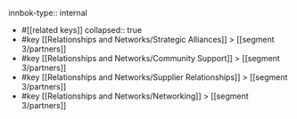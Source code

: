 innbok-type:: internal
- #[[related keys]]
collapsed:: true
- #key [[Relationships and Networks/Strategic Alliances]] > [[segment 3/partners]]
- #key [[Relationships and Networks/Community Support]] > [[segment 3/partners]]
- #key [[Relationships and Networks/Supplier Relationships]] > [[segment 3/partners]]
- #key [[Relationships and Networks/Networking]] > [[segment 3/partners]]




